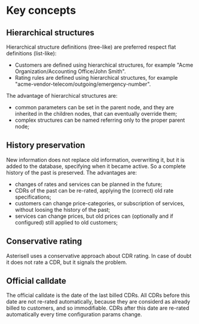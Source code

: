 # Key concepts

## Hierarchical structures

Hierarchical structure definitions (tree-like) are preferred respect
flat definitions (list-like):

  - Customers are defined using hierarchical structures, for example
    "Acme Organization/Accounting Office/John Smith".
  - Rating rules are defined using hierarchical structures, for example
    "acme-vendor-telecom/outgoing/emergency-number".

The advantage of hierarchical structures are:

  - common parameters can be set in the parent node, and they are
    inherited in the children nodes, that can eventually override them;
  - complex structures can be named referring only to the proper parent
    node;

## History preservation

New information does not replace old information, overwriting it, but it
is added to the database, specifying when it became active. So a
complete history of the past is preserved. The advantages are:

  - changes of rates and services can be planned in the future;
  - CDRs of the past can be re-rated, applying the (correct) old rate
    specifications;
  - customers can change price-categories, or subscription of services,
    without loosing the history of the past;
  - services can change prices, but old prices can (optionally and if
    configured) still applied to old customers;

## Conservative rating

Asterisell uses a conservative approach about CDR rating. In case of
doubt it does not rate a CDR, but it signals the problem.

## Official calldate

The official calldate is the date of the last billed CDRs. All CDRs
before this date are not re-rated automatically, because they are
considerd as already billed to customers, and so immodifiable.
CDRs after this date are
re-rated automatically every time configuration params change.

